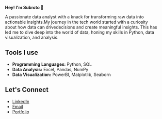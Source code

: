 **Hey! I'm Subroto 👋**

A passionate data analyst with a knack for transforming raw data into actionable insights.My journey in the tech world started with a curiosity about how data can drivedecisions and create meaningful insights. This has led me to dive deep into the world of data, honing my skills in Python, data visualization, and analysis.

## Tools I use

- **Programming Languages:** Python, SQL
- **Data Analysis:** Excel, Pandas, NumPy
- **Data Visualization:** PowerBI, Matplotlib, Seaborn


## Let's Connect

- [LinkedIn](https://www.linkedin.com/in/subroto-dutta-b1342217b/)
- [Email](mailto:subrotodutta21@gmail.com)
- [Portfolio](https://www.datascienceportfol.io/subroto_dutta)
